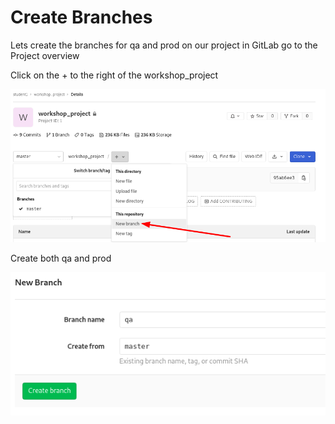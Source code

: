 Create Branches
====

Lets create the branches for qa and prod on our project in GitLab go to the Project overview

Click on the + to the right of the workshop_project

![create new branch](images/create_gitlab_branch.png)

Create both qa and prod

![create new branch](images/create_qa_branch.png)

